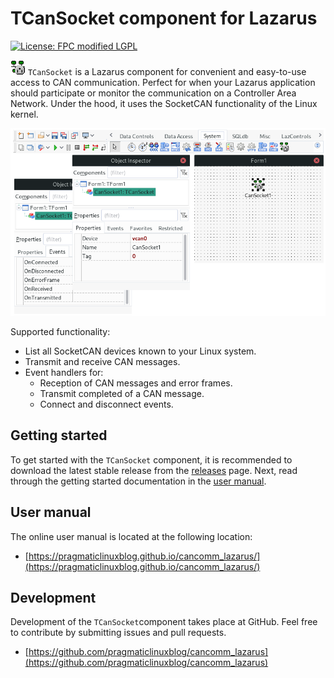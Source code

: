 # TCanSocket component for Lazarus
[![License: FPC modified LGPL](https://img.shields.io/badge/license-FPC%20modified%20LGPL-blue.svg)](https://wiki.lazarus.freepascal.org/FPC_modified_LGPL)

![](docs/images/TCanSocket.png) `TCanSocket` is a Lazarus component for convenient and easy-to-use access to CAN communication. Perfect for when your Lazarus application should participate or monitor the communication on a Controller Area Network. Under the hood, it uses the SocketCAN functionality of the Linux kernel.

![](docs/images/tcansocket_showcase_lazarus_ide.png)

Supported functionality:

* List all SocketCAN devices known to your Linux system.
* Transmit and receive CAN messages.
* Event handlers for:
  * Reception of CAN messages and error frames.
  * Transmit completed of a CAN message.
  * Connect and disconnect events.

## Getting started

To get started with the `TCanSocket` component, it is recommended to download the latest stable release from the [releases](https://github.com/pragmaticlinuxblog/cancomm_lazarus/releases) page. Next, read through the getting started documentation in the [user manual](https://pragmaticlinuxblog.github.io/cancomm_lazarus/).

## User manual

The online user manual is located at the following location:

- [https://pragmaticlinuxblog.github.io/cancomm_lazarus/](https://pragmaticlinuxblog.github.io/cancomm_lazarus/)

## Development

Development of the `TCanSocket`component takes place at GitHub. Feel free to contribute by submitting issues and pull requests.

* [https://github.com/pragmaticlinuxblog/cancomm_lazarus](https://github.com/pragmaticlinuxblog/cancomm_lazarus)
